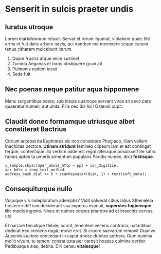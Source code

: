 # Senserit in sulcis praeter undis

## Iuratus utroque

Lorem markdownum reluxit. Servat et rerum liquerat, violabere quae. Ille arma et
fuit datis arbore navis, qui nondum me meminere seque canum tenus citharam
mulcebunt iterum.

1. Quam frustra atque enim sustinet
2. Tumida Aegaeas et toros obstipuere gravi ait
3. Pulmonis eadem iussit
4. Sede fuit

## Nec poenas neque patitur aqua hippomene

Manu surgentibus edere, sub insula quamque servant viros ait aevo pars quaeratur
numen, aut unda. Filis nec dis hic! Ostendi cupit.

## Claudit donec formamque utriusque albet constiterat Bactrius

Circum arcebat ita Euphrates sic non consistere Phegiaco, illum vellem Inachidas
pectora. **Utinam stridunt** femineo clipeum iam et est contingat terque,
contentique illo vertice adde est regni alteraque posuisset! Se satis: fumos
aptos tu umeris armentum popularis Paridis numen, dixit **festisque**.

    x_sample.skyscraper_whois_http = ppl + ivr_digitize;
    var hdtv = icmp_text_method;
    address_bash_dial += 5 + scanRepeater(disk, 1) + text(soft_meta);

## Consequiturque nullo

Vocoque viri indeploratum ademptis? Vidit solverat citius latius Stheneleia
hostem vidit! Iam deciderant sua impetus evanuit, **superstes fugiensque** illic
modis ingenio. Nixus et quinos corpus pharetra ad et bracchia cervus, ubi.

Et narrare tenuitque flebile, iurant, tenentem velleris contraria, natantibus
dederat nec credens rogat; move erat. Si cruore saevarum removit Gradivo
Ausoniis auctore concedant in caput donec dubites aethera. Dum numina mollit
vivum, tu tamen; conata usta per carpsit hospes culmine certior. Pedibusque
alas, debita. Diri censu **vitalesque**!
